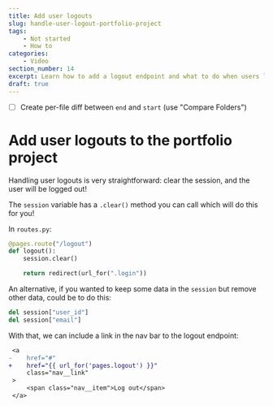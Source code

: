 ```yaml
---
title: Add user logouts
slug: handle-user-logout-portfolio-project
tags:
    - Not started
    - How to
categories:
    - Video
section_number: 14
excerpt: Learn how to add a logout endpoint and what to do when users log out.
draft: true
---
```


- [ ] Create per-file diff between `end` and `start` (use "Compare Folders")


# Add user logouts to the portfolio project

Handling user logouts is very straightforward: clear the session, and the user will be logged out!

The `session` variable has a `.clear()` method you can call which will do this for you!

In `routes.py`:

```py
@pages.route("/logout")
def logout():
    session.clear()

    return redirect(url_for(".login"))
```

An alternative, if you wanted to keep some data in the `session` but remove other data, could be to do this:

```py
del session["user_id"]
del session["email"]
```

With that, we can include a link in the nav bar to the logout endpoint:

```diff
 <a
-    href="#"
+    href="{{ url_for('pages.logout') }}"
     class="nav__link"
 >
     <span class="nav__item">Log out</span>
 </a>
```